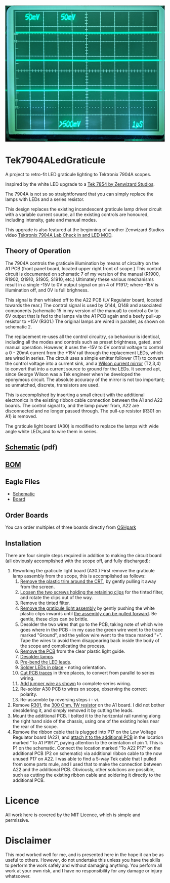 ![After Photo](images/After.jpg)
# Tek7904ALedGraticule
A project to retro-fit LED graticule lighting to Tektronix 7904A scopes.

Inspired by the white LED upgrade to a [Tek 7854 by Zenwizard Studios](https://youtu.be/GYkjuE7Pez8).

The 7904A is not so so straightforward that you can simply replace the lamps with LEDs and a series resistor.

This design replaces the existing incandescent graticule lamp driver circuit with a variable current source, all the existing controls are honoured, including intensity, gate and manual modes.

This upgrade is also featured at the beginning of another Zenwizard Studios video [Tektronix 7904A Lab Check in and LED MOD](https://youtu.be/GQn0EqW-u74).

## Theory of Operation
The 7904A controls the graticule illumination by means of circuitry on the A1 PCB (front panel board, located upper right front of scope.) This control circuit is documented on schematic 7 of my version of the manual (R1900, R1902, Q1910, S1905, S1910, etc.) Ultimately these various mechanisms result in a single -15V to 0V output signal on pin 4 of P1917; where -15V is illumination off, and 0V is full brighness.

This signal is then whisked off to the A22 PCB (LV Regulator board, located towards the rear.) The control signal is used by Q144, Q148 and associated components (schematic 15 in my version of the manual) to control a 0v to 6V output that is fed to the lamps via the A1 PCB again and a beefy pull-up resistor to +15V (R301.) The original lamps are wired in parallel, as shown on schematic 2.

The replacement re-uses all the control circuitry, so behaviour is identical, including all the modes and controls such as preset brightness, gated, and manual operation. However, it uses the -15V to 0V control voltage to control a 0 - 20mA current from the +15V rail through the replacement LEDs, which are wired in series. The circuit uses a simple emitter follower (T1) to convert the control voltage into a current sink, and a [Wilson current mirror](https://en.wikipedia.org/wiki/Wilson_current_mirror) (T2,3,4) to convert that into a current source to ground for the LEDs. It seemed apt, since George Wilson was a Tek engineer when he developed the eponymous circuit. The absolute accuracy of the mirror is not too important; so unmatched, discrete, transistors are used.

This is accomplished by inserting a small circuit with the additional electronics in the existing ribbon cable connection between the A1 and A22 boards. The control signal to, and the lamp power from, A22 are disconnected and no longer passed through. The pull-up resistor (R301 on A1) is removed.

The graticule light board (A30) is modified to replace the lamps with wide angle white LEDs,and to wire them in series.

## [Schematic](V3.pdf) (pdf)

## [BOM](BOM.md)

## Eagle Files
* [Schematic](V3.sch)
* [Board](V3.brd)

## Order Boards
You can order multiples of three boards directly from [OSHpark](https://oshpark.com/shared_projects/jouvs37V)

## Installation
There are four simple steps required in addition to making the circuit board (all obviously accomplished with the scope off, and fully discharged):
1. Reworking the graticule light board (A30.)
First remove the graticule lamp assembly from the scope, this is accomplished as follows:
    1. [Remove the plastic trim around the CRT](images/PXL_20220108_233952439.jpg), by gently pulling it away from the screen.
    2. [Loosen the two screws holding the retaining clips](images/PXL_20220108_234001968.jpg) for the tinted filter, and rotate the clips out of the way.
    3. Remove the tinted filter.
    4. [Remove the graticule light assembly](images/PXL_20220108_234047702.jpg) by gently pushing the white plastic clips inwards until [the assembly can be pulled forward](images/PXL_20220108_234137003.jpg). Be gentle, these clips can be brittle.
    5. Desolder the two wires that go to the PCB, taking note of which wire goes where in the PCB - in my case the green wire went to the trace marked "Ground", and the yellow wire went to the trace marked "+". Tape the wires to avoid them disappearing back inside the body of the scope and complicating the process.
    6. [Remove the PCB](images/PXL_20210615_022417282.jpg) from the clear plastic light guide.
    7. [Desolder lamps](images/PXL_20210615_022752127.jpg).
    8. [Pre-bend the LED leads](images/PXL_20210615_023820695.jpg).
    9. [Solder LEDs in place](images/PXL_20210615_024128291.jpg) - noting orientation.
    10. [Cut PCB traces](images/PXL_20210615_024433127.jpg) in three places, to convert from parallel to series wiring.
    11. [Add jumper wire as shown](images/PXL_20210615_024639665.jpg) to complete series wiring.
    12. Re-solder A30 PCB to wires on scope, observing the correct polarity.
    12. Re-assemble by reversing steps i - vi.
2. Remove [R301](images/R301-Location-1.jpg), the [300 Ohm, 1W resistor](images/R301-Location-2.jpg) on the A1 board. I did not bother desoldering it, and simply removed it by cutting the leads.
3. Mount the additional PCB. I bolted it to the horizontal rail running along the right hand side of the chassis, using one of the existing holes near the rear of the scope.
4. Remove the ribbon cable that is plugged into P17 on the Low Voltage Regulator board (A22), and [attach it to the additional PCB](images/PXL_20210720_014014225.jpg) in the location marked "To A1 P1917", paying attention to the orientation of pin 1. This is P1 on the schematic. Connect the location marked "To A22 P17" on the additional PCB (P2 on schematic) via additional ribbon cable to the now unused P17 on A22.
I was able to find a 5-way Tek cable that I pulled from some parts mule, and I used that to make the connection between A22 and the additional PCB. Obviously, other solutions are possible, such as cutting the existing ribbon cable and soldering it directly to the additional PCB.

# Licence
All work here is covered by the MIT Licence, which is simple and permissive.

# Disclaimer
This mod worked well for me, and is presented here in the hope it can be as useful to others. However, do not undertake this unless you have the skills to perform the work safely and without damaging anything. You perform all work at your own risk, and I have no responsibility for any damage or injury whatsoever.

